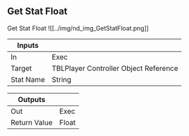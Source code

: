 ## Get Stat Float
Get Stat Float
![[../img/nd_img_GetStatFloat.png]]

|Inputs||
|--|--|
| In | Exec |
| Target | TBLPlayer Controller Object Reference |
| Stat Name | String |

|Outputs||
|--|--|
| Out | Exec |
| Return Value | Float |
